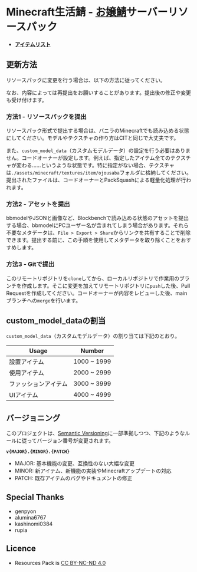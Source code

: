 # Minecraft生活鯖 - [お嬢鯖](https://ojousaba.gamewiki.jp/)サーバーリソースパック

* **[アイテムリスト](https://rupia.github.io/ojousaba-resourcepack/)**

## 更新方法

リソースパックに変更を行う場合は、以下の方法に従ってください。

なお、内容によっては再提出をお願いすることがあります。提出後の修正や変更も受け付けます。

### 方法1 - リソースパックを提出

リソースパック形式で提出する場合は、バニラのMinecraftでも読み込める状態にしてください。モデルやテクスチャの作り方はCITと同じで大丈夫です。

また、`custom_model_data`（カスタムモデルデータ）の設定を行う必要はありません。コードオーナーが設定します。例えば、指定したアイテム全てのテクスチャが変わる……というような状態です。特に指定がない場合、テクスチャは`./assets/minecraft/textures/item/ojousaba`フォルダに格納してください。提出されたファイルは、コードオーナーとPackSquashによる軽量化処理が行われます。

### 方法2 - アセットを提出

bbmodelやJSONと画像など、Blockbenchで読み込める状態のアセットを提出する場合、bbmodelにPCユーザー名が含まれてしまう場合があります。それら不要なメタデータは、`File > Export > Share`からリンクを共有することで削除できます。提出する前に、この手順を使用してメタデータを取り除くことをおすすめします。

### 方法3 - Gitで提出

このリモートリポジトリを`clone`してから、ローカルリポジトリで作業用のブランチを作成します。そこに変更を加えてリモートリポジトリに`push`した後、Pull Requestを作成してください。コードオーナーが内容をレビューした後、mainブランチへの`merge`を行います。

## custom_model_dataの割当

`custom_model_data`（カスタムモデルデータ）の割り当ては下記のとおり。

| Usage      | Number      |
|------------|-------------|
| 設置アイテム   | 1000 ~ 1999 |
| 使用アイテム   | 2000 ~ 2999 |
| ファッションアイテム | 3000 ~ 3999 |
| UIアイテム | 4000 ~ 4999 |

## バージョニング

このプロジェクトは、[Semantic Versioning](https://semver.org/)に一部準拠しつつ、下記のようなルールに従ってバージョン番号が変更されます。

**`v{MAJOR}.{MINOR}.{PATCH}`**

* MAJOR: 基本機能の変更、互換性のない大幅な変更
* MINOR: 新アイテム、新機能の実装やMinecraftアップデートの対応
* PATCH: 既存アイテムのバグやドキュメントの修正

## Special Thanks

* genpyon
* alumina6767
* kashinomi0384
* rupia

## Licence

* Resources Pack is [CC BY-NC-ND 4.0](./LICENSE)
